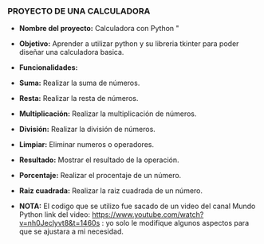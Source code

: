 ### PROYECTO DE UNA CALCULADORA

- **Nombre del proyecto:** Calculadora con Python "
- **Objetivo:** Aprender a utilizar python y su libreria tkinter para poder diseñar una calculadora basica.
- **Funcionalidades:**
- **Suma:** Realizar la suma de números.
- **Resta:** Realizar la resta de números.
- **Multiplicación:** Realizar la multiplicación de números.
- **División:** Realizar la división de números.
- **Limpiar:** Eliminar numeros o operadores.
- **Resultado:** Mostrar el resultado de la operación.
- **Porcentaje:** Realizar el procentaje de un número.
- **Raiz cuadrada:** Realizar la raiz cuadrada de un número.

- **NOTA:** El codigo que se utilizo fue sacado de un video del canal Mundo Python link del video: https://www.youtube.com/watch?v=nh0Jeclyvt8&t=1460s   :   yo solo le modifique algunos aspectos para que se ajustara a mi necesidad.




